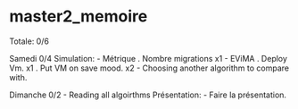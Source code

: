 # master2_memoire

Totale:		 0/6

Samedi		 0/4
	Simulation:
		- Métrique
			. Nombre migrations			x1
		- EViMA
			. Deploy Vm.				x1
			. Put VM on save mood.			x2
	- Choosing another algorithm to compare with.

Dimanche	 0/2
	- Reading all algoirthms
	Présentation:
		- Faire la présentation.